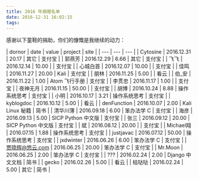 ```yaml
---
title: 2016 年捐赠名单
date: 2016-12-31 16:02:15
tags:
---
```


感谢以下童鞋的捐助，你们的慷慨是我继续的动力：

| dornor | date | value | project | site |
| --- | --- | --- |
| Cytosine | 2016.12.31 | 20.17 | 其它 | 支付宝 |
| 郭燕芳 | 2016.12.29 | 6.66 | 其它 | 支付宝 |
| 飞飞 | 2016.12.14 | 10.00 | | 支付宝 |
| 心城白首 | 2016.12.07 | 10.00 | | 支付宝 |
| 佳鸣 | 2016.11.27 | 20.00 | Kali | 支付宝 |
| 朋林 | 2016.11.25 | 5.00 | | 看云 |
| 伯_安 | 2016.11.22 | 1.00 | Atom 飞行手册 | 支付宝 |
| 李贯忠 | 2016.11.17 | 1.00 | | 支付宝 |
| 夜神无月 | 2016.11.15 | 50.00 | | 支付宝 |
| 胡博 | 2016.10.24 | 8.88 | 操作系统思考 | 支付宝 |
| 小明 | 2016.10.17 | 3.21 | 操作系统思考 | 支付宝 |
| kyblogdoc | 2016.10.12 | 5.00 | | 看云 |
| denFunction | 2016.10.07 | 2.00 | Kali Linux 秘籍 | 简书 |
| 清华川薄 | 2016.09.18 | 6.00 | 笨办法学 C | 支付宝 |
| 海彦 | 2016.09.13 | 5.00 | SICP Python 中文版 | 支付宝 |
| 张三 | 2016.09.12 | 20.00 | SICP Python 中文版 | 支付宝 |
| 斌 | 2016.08.12 | 20.00 | | 支付宝 |
| Michael翔 | 2016.07.15 | 1.88 | 操作系统思考 | 支付宝 |
| justjavac | 2016.07.12 | 50.00 | 操作系统思考 | 支付宝 |
| jxdwinter | 2016.06.26 | 6.00 | 笨办法学 C | 支付宝 |
| 贾晓辉@悠云.com | 2016.06.25 | 20.00 | 笨办法学 C | 支付宝 |
| Mr.Moon | 2016.06.25 | 2.00 | 笨办法学 C | 支付宝 |
| ??? | 2016.02.24 | 2.00 | Django 中文文档 | 简书 |
| gecko | 2016.02.26 | 5.00 | | 看云 |
| 枯哒哒 | 2016.02.24 | 5.00 | 其它 | 简书 |
